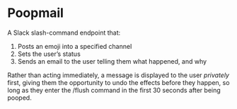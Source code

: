 # Poopmail

A Slack slash-command endpoint that:

1. Posts an emoji into a specified channel
2. Sets the user’s status
3. Sends an email to the user telling them what happened, and why

Rather than acting immediately, a message is displayed to the user _privately_ first, giving them the opportunity to undo the effects before they happen, so long as they enter the /flush command in the first 30 seconds after being pooped.
